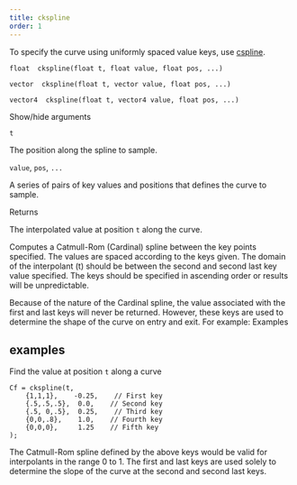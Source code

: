 ```yaml
---
title: ckspline
order: 1
---
```

To specify the curve using uniformly spaced value keys, use [cspline](cspline.html "Samples a Catmull-Rom (Cardinal) spline defined by uniformly spaced keys.").

`float  ckspline(float t, float value, float pos, ...)`

`vector  ckspline(float t, vector value, float pos, ...)`

`vector4  ckspline(float t, vector4 value, float pos, ...)`

Show/hide arguments

`t`

The position along the spline to sample.

`value`, `pos`, `...`

A series of pairs of key values and positions that defines the curve to sample.

Returns

The interpolated value at position `t` along the curve.

Computes a Catmull-Rom (Cardinal) spline between the key points
specified. The values are spaced according to the keys given. The domain
of the interpolant (t) should be between the second and second last key
value specified. The keys should be specified in ascending order or
results will be unpredictable.

Because of the nature of the Cardinal spline, the value associated with
the first and last keys will never be returned. However, these keys are
used to determine the shape of the curve on entry and exit. For
example:
Examples

## examples

Find the value at position `t` along a curve

```vex
Cf = ckspline(t,
    {1,1,1},    -0.25,    // First key
    {.5,.5,.5},  0.0,    // Second key
    {.5, 0,.5},  0.25,    // Third key
    {0,0,.8},    1.0,    // Fourth key
    {0,0,0},     1.25    // Fifth key
);

```

The Catmull-Rom spline defined by the above keys would be valid for
interpolants in the range 0 to 1. The first and last keys are used
solely to determine the slope of the curve at the second and second last
keys.
